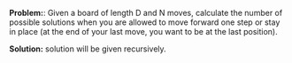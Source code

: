 **Problem:**: Given a board of length D and N moves, calculate the number of possible solutions when you are allowed to move forward one step or stay in place (at the end of your last move, you want to be at the last position).

**Solution:** solution will be given recursively.
